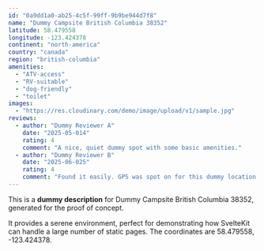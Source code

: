 ```yaml
---
id: "0a9dd1a0-ab25-4c5f-99ff-9b9be944d7f8"
name: "Dummy Campsite British Columbia 38352"
latitude: 58.479558
longitude: -123.424378
continent: "north-america"
country: "canada"
region: "british-columbia"
amenities:
  - "ATV-access"
  - "RV-suitable"
  - "dog-friendly"
  - "toilet"
images:
  - "https://res.cloudinary.com/demo/image/upload/v1/sample.jpg"
reviews:
  - author: "Dummy Reviewer A"
    date: "2025-05-014"
    rating: 4
    comment: "A nice, quiet dummy spot with some basic amenities."
  - author: "Dummy Reviewer B"
    date: "2025-06-025"
    rating: 4
    comment: "Found it easily. GPS was spot on for this dummy location."
---
```


This is a **dummy description** for Dummy Campsite British Columbia 38352, generated for the proof of concept.

It provides a serene environment, perfect for demonstrating how SvelteKit can handle a large number of static pages. The coordinates are 58.479558, -123.424378.
